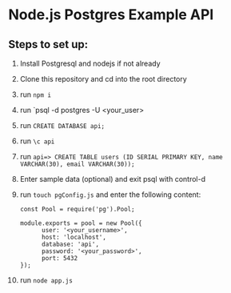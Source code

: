 # Node.js Postgres Example API

## Steps to set up:

1. Install Postgresql and nodejs if not already
2. Clone this repository and cd into the root directory
3. run `npm i`
5. run `psql -d postgres -U <your_user>
6. run `CREATE DATABASE api;`
7. run `\c api`
8. run `api=> CREATE TABLE users (ID SERIAL PRIMARY KEY, name VARCHAR(30), email VARCHAR(30));`
9. Enter sample data (optional) and exit psql with control-d
5. run `touch pgConfig.js` and enter the following content:

    ```
    const Pool = require('pg').Pool;

    module.exports = pool = new Pool({
          user: '<your_username>',
          host: 'localhost',
          database: 'api',
          password: '<your_password>',
          port: 5432
    });
    ```
    
6. run `node app.js`
